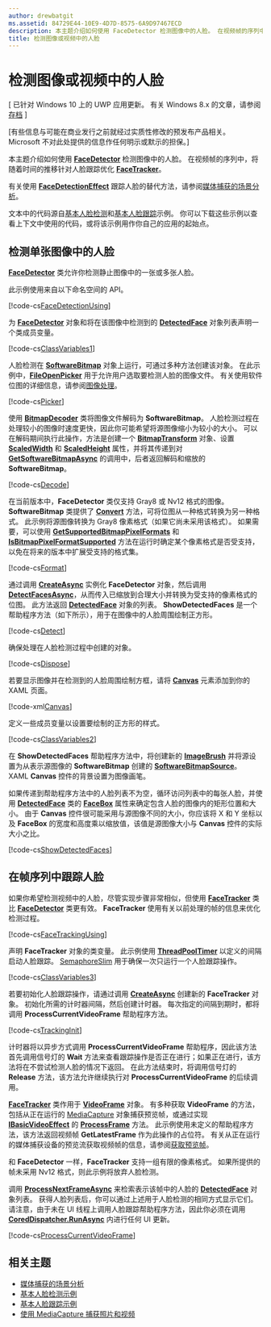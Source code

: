 ```yaml
---
author: drewbatgit
ms.assetid: 84729E44-10E9-4D7D-8575-6A9D97467ECD
description: 本主题介绍如何使用 FaceDetector 检测图像中的人脸。 在视频帧的序列中，将随着时间的推移针对人脸跟踪优化 FaceTracker。
title: 检测图像或视频中的人脸
---
```


# 检测图像或视频中的人脸

\[ 已针对 Windows 10 上的 UWP 应用更新。 有关 Windows 8.x 的文章，请参阅[存档](http://go.microsoft.com/fwlink/p/?linkid=619132) \]


\[有些信息与可能在商业发行之前就经过实质性修改的预发布产品相关。 Microsoft 不对此处提供的信息作任何明示或默示的担保。\]

本主题介绍如何使用 [**FaceDetector**](https://msdn.microsoft.com/library/windows/apps/dn974129) 检测图像中的人脸。 在视频帧的序列中，将随着时间的推移针对人脸跟踪优化 [**FaceTracker**](https://msdn.microsoft.com/library/windows/apps/dn974150)。

有关使用 [**FaceDetectionEffect**](https://msdn.microsoft.com/library/windows/apps/dn948776) 跟踪人脸的替代方法，请参阅[媒体捕获的场景分析](scene-analysis-for-media-capture.md)。

文本中的代码源自[基本人脸检测](http://go.microsoft.com/fwlink/p/?LinkId=620512&clcid=0x409)和[基本人脸跟踪](http://go.microsoft.com/fwlink/p/?LinkId=620513&clcid=0x409)示例。 你可以下载这些示例以查看上下文中使用的代码，或将该示例用作你自己的应用的起始点。

## 检测单张图像中的人脸

[
            **FaceDetector**](https://msdn.microsoft.com/library/windows/apps/dn974129) 类允许你检测静止图像中的一张或多张人脸。

此示例使用来自以下命名空间的 API。

[!code-cs[FaceDetectionUsing](./code/FaceDetection_Win10/cs/MainPage.xaml.cs#SnippetFaceDetectionUsing)]

为 [**FaceDetector**](https://msdn.microsoft.com/library/windows/apps/dn974129) 对象和将在该图像中检测到的 [**DetectedFace**](https://msdn.microsoft.com/library/windows/apps/dn974123) 对象列表声明一个类成员变量。

[!code-cs[ClassVariables1](./code/FaceDetection_Win10/cs/MainPage.xaml.cs#SnippetClassVariables1)]

人脸检测在 [**SoftwareBitmap**](https://msdn.microsoft.com/library/windows/apps/dn887358) 对象上运行，可通过多种方法创建该对象。 在此示例中，[**FileOpenPicker**](https://msdn.microsoft.com/library/windows/apps/br207847) 用于允许用户选取要检测人脸的图像文件。 有关使用软件位图的详细信息，请参阅[图像处理](imaging.md)。

[!code-cs[Picker](./code/FaceDetection_Win10/cs/MainPage.xaml.cs#SnippetPicker)]

使用 [**BitmapDecoder**](https://msdn.microsoft.com/library/windows/apps/br226176) 类将图像文件解码为 **SoftwareBitmap**。 人脸检测过程在处理较小的图像时速度更快，因此你可能希望将源图像缩小为较小的大小。 可以在解码期间执行此操作，方法是创建一个 [**BitmapTransform**](https://msdn.microsoft.com/library/windows/apps/br226254) 对象、设置 [**ScaledWidth**](https://msdn.microsoft.com/library/windows/apps/br226261) 和 [**ScaledHeight**](https://msdn.microsoft.com/library/windows/apps/br226260) 属性，并将其传递到对 [**GetSoftwareBitmapAsync**](https://msdn.microsoft.com/library/windows/apps/dn887332) 的调用中，后者返回解码和缩放的 **SoftwareBitmap**。

[!code-cs[Decode](./code/FaceDetection_Win10/cs/MainPage.xaml.cs#SnippetDecode)]

在当前版本中，**FaceDetector** 类仅支持 Gray8 或 Nv12 格式的图像。 **SoftwareBitmap** 类提供了 [**Convert**](https://msdn.microsoft.com/library/windows/apps/dn887362) 方法，可将位图从一种格式转换为另一种格式。 此示例将源图像转换为 Gray8 像素格式（如果它尚未采用该格式）。 如果需要，可以使用 [**GetSupportedBitmapPixelFormats**](https://msdn.microsoft.com/library/windows/apps/dn974140) 和 [**IsBitmapPixelFormatSupported**](https://msdn.microsoft.com/library/windows/apps/dn974142) 方法在运行时确定某个像素格式是否受支持，以免在将来的版本中扩展受支持的格式集。

[!code-cs[Format](./code/FaceDetection_Win10/cs/MainPage.xaml.cs#SnippetFormat)]

通过调用 [**CreateAsync**](https://msdn.microsoft.com/library/windows/apps/dn974132) 实例化 **FaceDetector** 对象，然后调用 [**DetectFacesAsync**](https://msdn.microsoft.com/library/windows/apps/dn974134)，从而传入已缩放到合理大小并转换为受支持的像素格式的位图。 此方法返回 [**DetectedFace**](https://msdn.microsoft.com/library/windows/apps/dn974123) 对象的列表。 **ShowDetectedFaces** 是一个帮助程序方法（如下所示），用于在图像中的人脸周围绘制正方形。

[!code-cs[Detect](./code/FaceDetection_Win10/cs/MainPage.xaml.cs#SnippetDetect)]

确保处理在人脸检测过程中创建的对象。

[!code-cs[Dispose](./code/FaceDetection_Win10/cs/MainPage.xaml.cs#SnippetDispose)]

若要显示图像并在检测到的人脸周围绘制方框，请将 [**Canvas**](https://msdn.microsoft.com/library/windows/apps/br209267) 元素添加到你的 XAML 页面。

[!code-xml[Canvas](./code/FaceDetection_Win10/cs/MainPage.xaml#SnippetCanvas)]

定义一些成员变量以设置要绘制的正方形的样式。

[!code-cs[ClassVariables2](./code/FaceDetection_Win10/cs/MainPage.xaml.cs#SnippetClassVariables2)]

在 **ShowDetectedFaces** 帮助程序方法中，将创建新的 [**ImageBrush**](https://msdn.microsoft.com/library/windows/apps/br210101) 并将源设置为从表示源图像的 **SoftwareBitmap** 创建的 [**SoftwareBitmapSource**](https://msdn.microsoft.com/library/windows/apps/dn997854)。 XAML **Canvas** 控件的背景设置为图像画笔。

如果传递到帮助程序方法中的人脸列表不为空，循环访问列表中的每张人脸，并使用 [**DetectedFace**](https://msdn.microsoft.com/library/windows/apps/dn974123) 类的 [**FaceBox**](https://msdn.microsoft.com/library/windows/apps/dn974126) 属性来确定包含人脸的图像内的矩形位置和大小。 由于 **Canvas** 控件很可能采用与源图像不同的大小，你应该将 X 和 Y 坐标以及 **FaceBox** 的宽度和高度乘以缩放值，该值是源图像大小与 **Canvas** 控件的实际大小之比。

[!code-cs[ShowDetectedFaces](./code/FaceDetection_Win10/cs/MainPage.xaml.cs#SnippetShowDetectedFaces)]

## 在帧序列中跟踪人脸

如果你希望检测视频中的人脸，尽管实现步骤非常相似，但使用 [**FaceTracker**](https://msdn.microsoft.com/library/windows/apps/dn974150) 类比 [**FaceDetector**](https://msdn.microsoft.com/library/windows/apps/dn974129) 类更有效。 **FaceTracker** 使用有关以前处理的帧的信息来优化检测过程。

[!code-cs[FaceTrackingUsing](./code/FaceDetection_Win10/cs/MainPage.xaml.cs#SnippetFaceTrackingUsing)]

声明 **FaceTracker** 对象的类变量。 此示例使用 [**ThreadPoolTimer**](https://msdn.microsoft.com/library/windows/apps/br230587) 以定义的间隔启动人脸跟踪。 [SemaphoreSlim](https://msdn.microsoft.com/library/system.threading.semaphoreslim.aspx) 用于确保一次只运行一个人脸跟踪操作。

[!code-cs[ClassVariables3](./code/FaceDetection_Win10/cs/MainPage.xaml.cs#SnippetClassVariables3)]

若要初始化人脸跟踪操作，请通过调用 [**CreateAsync**](https://msdn.microsoft.com/library/windows/apps/dn974151) 创建新的 **FaceTracker** 对象。 初始化所需的计时器间隔，然后创建计时器。 每次指定的间隔到期时，都将调用 **ProcessCurrentVideoFrame** 帮助程序方法。

[!code-cs[TrackingInit](./code/FaceDetection_Win10/cs/MainPage.xaml.cs#SnippetTrackingInit)]

计时器将以异步方式调用 **ProcessCurrentVideoFrame** 帮助程序，因此该方法首先调用信号灯的 **Wait** 方法来查看跟踪操作是否正在进行；如果正在进行，该方法将在不尝试检测人脸的情况下返回。 在此方法结束时，将调用信号灯的 **Release** 方法，该方法允许继续执行对 **ProcessCurrentVideoFrame** 的后续调用。

[
            **FaceTracker**](https://msdn.microsoft.com/library/windows/apps/dn974150) 类作用于 [**VideoFrame**](https://msdn.microsoft.com/library/windows/apps/dn930917) 对象。 有多种获取 **VideoFrame** 的方法，包括从正在运行的 [MediaCapture](capture-photos-and-video-with-mediacapture.md) 对象捕获预览帧，或通过实现 [**IBasicVideoEffect**](https://msdn.microsoft.com/library/windows/apps/dn764788) 的 [**ProcessFrame**](https://msdn.microsoft.com/library/windows/apps/dn764784) 方法。 此示例使用未定义的帮助程序方法，该方法返回视频帧 **GetLatestFrame** 作为此操作的占位符。 有关从正在运行的媒体捕获设备的预览流获取视频帧的信息，请参阅[获取预览帧](get-a-preview-frame.md)。

和 **FaceDetector** 一样，**FaceTracker** 支持一组有限的像素格式。 如果所提供的帧未采用 Nv12 格式，则此示例将放弃人脸检测。

调用 [**ProcessNextFrameAsync**](https://msdn.microsoft.com/library/windows/apps/dn974157) 来检索表示该帧中的人脸的 [**DetectedFace**](https://msdn.microsoft.com/library/windows/apps/dn974123) 对象列表。 获得人脸列表后，你可以通过上述用于人脸检测的相同方式显示它们。 请注意，由于未在 UI 线程上调用人脸跟踪帮助程序方法，因此你必须在调用 [**CoredDispatcher.RunAsync**](https://msdn.microsoft.com/library/windows/apps/hh750317) 内进行任何 UI 更新。

[!code-cs[ProcessCurrentVideoFrame](./code/FaceDetection_Win10/cs/MainPage.xaml.cs#SnippetProcessCurrentVideoFrame)]

## 相关主题

* [媒体捕获的场景分析](scene-analysis-for-media-capture.md)
* [基本人脸检测示例](http://go.microsoft.com/fwlink/p/?LinkId=620512&clcid=0x409)
* [基本人脸跟踪示例](http://go.microsoft.com/fwlink/p/?LinkId=620513&clcid=0x409)
* [使用 MediaCapture 捕获照片和视频](capture-photos-and-video-with-mediacapture.md)


<!--HONumber=May16_HO2-->


